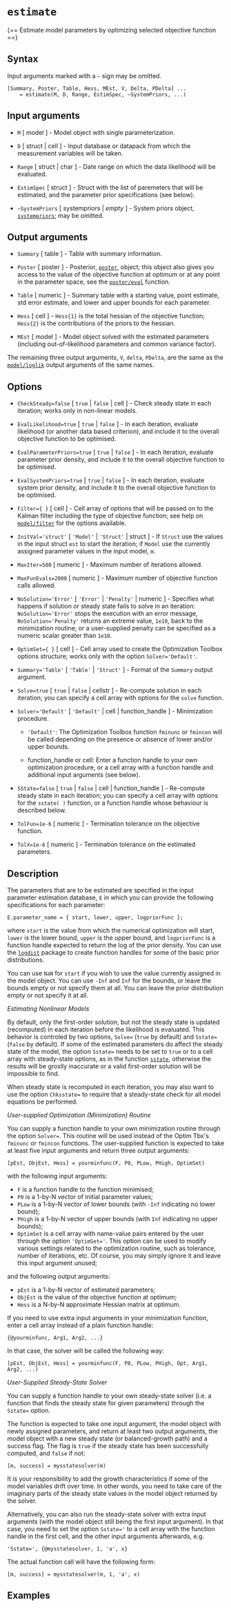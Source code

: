 # `estimate`

{== Estimate model parameters by optimizing selected objective function ==}


## Syntax

Input arguments marked with a `~` sign may be omitted.

    [Summary, Poster, Table, Hess, MEst, V, Delta, PDelta] ...
        = estimate(M, D, Range, EstimSpec, ~SystemPriors, ...)


## Input arguments

* `M` [ model ] - Model object with single parameterization.

* `D` [ struct | cell ] - Input database or datapack from which the
measurement variables will be taken.

* `Range` [ struct | char ] - Date range on which the data likelihood
will be evaluated.

* `EstimSpec` [ struct ] - Struct with the list of paremeters that will be
estimated, and the parameter prior specifications (see below).

* `~SystemPriors` [ systempriors | *empty* ] - System priors object,
[`systempriors`](systempriors/Contents); may be omitted.


## Output arguments

* `Summary` [ table ] - Table with summary information.

* `Poster` [ poster ] - Posterior, [`poster`](poster/Contents), object;
this object also gives you access to the value of the objective function
at optimum or at any point in the parameter space, see the
[`poster/eval`](poster/eval) function.

* `Table` [ numeric ] - Summary table with a starting value, point
estimate, std error estimate, and lower and upper bounds for each
parameter. 

* `Hess` [ cell ] - `Hess{1}` is the total hessian of the objective
function; `Hess{2}` is the contributions of the priors to the hessian.

* `MEst` [ model ] - Model object solved with the estimated parameters
(including out-of-likelihood parameters and common variance factor).

The remaining three output arguments, `V`, `delta`, `PDelta`, are the
same as the [`model/loglik`](model/loglik) output arguments of the same
names.


## Options

* `CheckSteady=false` [ `true` | `false` | cell ] - Check steady state in
each iteration; works only in non-linear models.

* `EvalLikelihood=true` [ `true` | `false` ] - In each iteration, evaluate
likelihood (or another data based criterion), and include it to the
overall objective function to be optimised.

* `EvalParameterPriors=true` [ `true` | `false` ] - In each iteration,
evaluate parameter prior density, and include it to the overall objective
function to be optimised.

* `EvalSystemPriors=true` [ `true` | `false` ] - In each iteration,
evaluate system prior density, and include it to the overall objective
function to be optimised.

* `Filter={ }` [ cell ] - Cell array of options that will be passed on to
the Kalman filter including the type of objective function; see help on
[`model/filter`](model/filter) for the options available.

* `InitVal='struct'` [ `'Model'` | `'Struct'` | struct ] - If `Struct`
use the values in the input struct `est` to start the iteration; if
`Model` use the currently assigned parameter values in the input model,
`m`.

* `MaxIter=500` [ numeric ] - Maximum number of iterations allowed.

* `MaxFunEvals=2000` [ numeric ] - Maximum number of objective function
calls allowed.

* `NoSolution='Error'` [ `'Error'` | `'Penalty'` | numeric ] - Specifies
what happens if solution or steady state fails to solve in an iteration:
`NoSolution='Error'` stops the execution with an error message,
`NoSolution='Penalty'` returns an extreme value, `1e10`, back to the
minimization routine; or a user-supplied penalty can be specified as a
numeric scalar greater than `1e10`.

* `OptimSet={ }` [ cell ] - Cell array used to create the Optimization
Toolbox options structure; works only with the option `Solver='Default'`.

* `Summary='Table'` [ `'Table'` | `'Struct'` ] - Format of the `Summary`
output argument.

* `Solve=true` [ `true` | `false` | cellstr ] - Re-compute solution in
each iteration; you can specify a cell array with options for the `solve`
function.

* `Solver='Default'` [ `'Default'` | cell | function_handle ] -
Minimization procedure.

    * `'Default'`: The Optimization Toolbox function `fminunc` or
    `fmincon` will be called depending on the presence or absence of
    lower and/or upper bounds.

    * function_handle or cell: Enter a function handle to your own
    optimization procedure, or a cell array with a function handle and
    additional input arguments (see below).

* `SState=false` [ `true` | `false` | cell | function_handle ] -
Re-compute steady state in each iteration; you can specify a cell array
with options for the `sstate( )` function, or a function handle whose
behaviour is described below.

* `TolFun=1e-6` [ numeric ] - Termination tolerance on the objective
function.

* `TolX=1e-6` [ numeric ] - Termination tolerance on the estimated
parameters.


## Description

The parameters that are to be estimated are specified in the input
parameter estimation database, `E` in which you can provide the following
specifications for each parameter:

    E.parameter_name = { start, lower, upper, logpriorFunc };

where `start` is the value from which the numerical optimization will
start, `lower` is the lower bound, `upper` is the upper bound, and
`logpriorFunc` is a function handle expected to return the log of the
prior density. You can use the [`logdist`](logdist/Contents) package to
create function handles for some of the basic prior distributions.

You can use `NaN` for `start` if you wish to use the value currently
assigned in the model object. You can use `-Inf` and `Inf` for the
bounds, or leave the bounds empty or not specify them at all. You can
leave the prior distribution empty or not specify it at all.


_Estimating Nonlinear Models_

By default, only the first-order solution, but not the steady state is
updated (recomputed) in each iteration before the likelihood is
evaluated. This behavior is controled by two options, `Solve=` (`true`
by default) and `Sstate=` (`false` by default). If some of the
estimated parameters do affect the steady state of the model, the option
`Sstate=` needs to be set to `true` or to a cell array with
steady-state options, as in the function [`sstate`](model/sstate),
otherwise the results will be groslly inaccurate or a valid first-order
solution will be impossible to find.

When steady state is recomputed in each iteration, you may also want to
use the option `Chksstate=` to require that a steady-state check for
all model equations be performed.


_User-supplied Optimization (Minimization) Routine_

You can supply a function handle to your own minimization routine through
the option `Solver=`. This routine will be used instead of the Optim
Tbx's `fminunc` or `fmincon` functions. The user-supplied function is
expected to take at least five input arguments and return three output
arguments:

    [pEst, ObjEst, Hess] = yourminfunc(F, P0, PLow, PHigh, OptimSet)

with the following input arguments:

* `F` is a function handle to the function minimised;
* `P0` is a 1-by-N vector of initial parameter values;
* `PLow` is a 1-by-N vector of lower bounds (with `-Inf` indicating no
lower bound);
* `PHigh` is a 1-by-N vector of upper bounds (with `Inf` indicating no
upper bounds);
* `OptimSet` is a cell array with name-value pairs entered by the user
through the option `'OptimSet='`. This option can be used to modify
various settings related to the optimization routine, such as tolerance,
number of iterations, etc. Of course, you may simply ignore it and leave
this input argument unused;

and the following output arguments:

* `pEst` is a 1-by-N vector of estimated parameters;
* `ObjEst` is the value of the objective function at optimum;
* `Hess` is a N-by-N approximate Hessian matrix at optimum.

If you need to use extra input arguments in your minimization function,
enter a cell array instead of a plain function handle:

    {@yourminfunc, Arg1, Arg2, ...}

In that case, the solver will be called the following way:

    [pEst, ObjEst, Hess] = yourminfunc(F, P0, PLow, PHigh, Opt, Arg1, Arg2, ...)


_User-Supplied Steady-State Solver_

You can supply a function handle to your own steady-state solver (i.e. a
function that finds the steady state for given parameters) through the
`Sstate=` option.

The function is expected to take one input argument, the model object
with newly assigned parameters, and return at least two output arguments,
the model object with a new steady state (or balanced-growth path) and a
success flag. The flag is `true` if the steady state has been successfully
computed, and `false` if not:

    [m, success] = mysstatesolver(m)

It is your responsibility to add the growth characteristics if some of
the model variables drift over time. In other words, you need to take
care of the imaginary parts of the steady state values in the model
object returned by the solver.

Alternatively, you can also run the steady-state solver with extra input
arguments (with the model object still being the first input argument).
In that case, you need to set the option `Sstate='` to a cell array with
the function handle in the first cell, and the other input arguments
afterwards, e.g.

    'Sstate=', {@mysstatesolver, 1, 'a', x}

The actual function call will have the following form:

    [m, success] = mysstatesolver(m, 1, 'a', x)


## Examples



